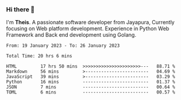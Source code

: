 ### Hi there 👋

I'm <b>Theis</b>. A passionate software developer from Jayapura, Currently focusing on Web platform development. Experience in Python Web Framework and Back end development using Golang.

 
 <!--START_SECTION:waka-->

```text
From: 19 January 2023 - To: 26 January 2023

Total Time: 20 hrs 6 mins

HTML         17 hrs 50 mins  >>>>>>>>>>>>>>>>>>>>>>---   88.71 %
Markdown     56 mins         >------------------------   04.69 %
JavaScript   39 mins         >------------------------   03.29 %
Python       16 mins         -------------------------   01.37 %
JSON         7 mins          -------------------------   00.64 %
TOML         6 mins          -------------------------   00.57 %
```

<!--END_SECTION:waka-->
